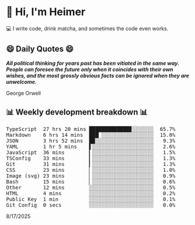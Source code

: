 # 👋 Hi, I'm Heimer

💻 I write code, drink matcha, and sometimes the code even works.

## 😄 Daily Quotes 😄

_**All political thinking for years past has been vitiated in the same way. People can foresee the future only when it coincides with their own wishes, and the most grossly obvious facts can be ignored when they are unwelcome.**_

George Orwell



## 📊 Weekly development breakdown 📊

<pre>TypeScript  27 hrs 20 mins █████████████▊░░░░░░░  65.7%
Markdown    6 hrs 14 mins  ███▏░░░░░░░░░░░░░░░░░  15.0%
JSON        3 hrs 52 mins  █▉░░░░░░░░░░░░░░░░░░░   9.3%
YAML        1 hr 5 mins    ▌░░░░░░░░░░░░░░░░░░░░   2.6%
JavaScript  36 mins        ▎░░░░░░░░░░░░░░░░░░░░   1.5%
TSConfig    33 mins        ▎░░░░░░░░░░░░░░░░░░░░   1.3%
Git         31 mins        ▎░░░░░░░░░░░░░░░░░░░░   1.3%
CSS         23 mins        ▏░░░░░░░░░░░░░░░░░░░░   1.0%
Image (svg) 23 mins        ▏░░░░░░░░░░░░░░░░░░░░   0.9%
Bash        15 mins        ▏░░░░░░░░░░░░░░░░░░░░   0.6%
Other       12 mins        ░░░░░░░░░░░░░░░░░░░░░   0.5%
HTML        4 mins         ░░░░░░░░░░░░░░░░░░░░░   0.2%
Public Key  1 min          ░░░░░░░░░░░░░░░░░░░░░   0.1%
Git Config  0 secs         ░░░░░░░░░░░░░░░░░░░░░   0.0%</pre>

8/17/2025
